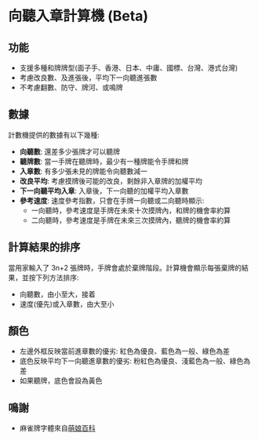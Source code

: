 # 向聽入章計算機 (Beta)

## 功能
- 支援多種和牌牌型(面子手、香港、日本、中庸、國標、台灣、港式台灣)
- 考慮改良數、及進張後，平均下一向聽進張數
- 不考慮翻數、防守、牌河、或鳴牌
  
## 數據

計數機提供的數據有以下幾種:

- **向聽數**: 還差多少張牌才可以聽牌
- **聽牌數**: 當一手牌在聽牌時，最少有一種牌能令手牌和牌
- **入章數**: 有多少張未見的牌能令向聽數減一
- **改良平均**: 考慮摸牌後可能的改良，剩餘非入章牌的加權平均
- **下一向聽平均入章**: 入章後，下一向聽的加權平均入章數
- **參考速度**: 速度參考指數，只會在手牌一向聽或二向聽時顯示:
  - 一向聽時，參考速度是手牌在未來十次摸牌內，和牌的機會率約算
  - 二向聽時，參考速度是手牌在未來三次摸牌內，聽牌的機會率約算
  
## 計算結果的排序

當用家輸入了 3n+2 張牌時，手牌會處於棄牌階段。計算機會顯示每張棄牌的結果，並按下列方法排序:

- 向聽數，由小至大，接着
- 速度(優先)或入章數，由大至小


## 顏色

- 左邊外框反映當前進章數的優劣: 紅色為優良、藍色為一般、綠色為差
- 底色反映平均下一向聽進章數的優劣: 粉紅色為優良、淺藍色為一般、綠色為差
- 如果聽牌，底色會設為黃色

## 鳴謝

- 麻雀牌字體來自[萌娘百科](https://zh.moegirl.org.cn/Template:Mjs)